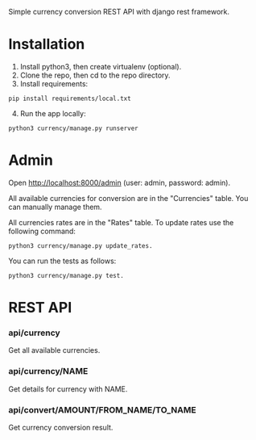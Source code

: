 Simple currency conversion REST API with django rest framework.

# Installation

1. Install python3, then create virtualenv (optional).
2. Clone the repo, then cd to the repo directory.
3. Install requirements:
```
pip install requirements/local.txt
```
4. Run the app locally:
```
python3 currency/manage.py runserver
```

# Admin

Open [http://localhost:8000/admin](http://localhost:8000/admin) (user: admin, password: admin).

All available currencies for conversion are in the "Currencies" table. You can manually manage them.

All currencies rates are in the "Rates" table. To update rates use the following command:
```
python3 currency/manage.py update_rates.
```
You can run the tests as follows:
```
python3 currency/manage.py test.
```

# REST API

### api/currency 
  Get all available currencies.
  
### api/currency/NAME
  Get details for currency with NAME.
  
### api/convert/AMOUNT/FROM_NAME/TO_NAME
  Get currency conversion result.

